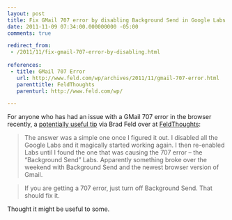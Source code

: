 ```yaml
---
layout: post
title: Fix GMail 707 error by disabling Background Send in Google Labs
date: 2011-11-09 07:34:00.000000000 -05:00
comments: true

redirect_from: 
 - /2011/11/fix-gmail-707-error-by-disabling.html
 
references:
 - title: GMail 707 Error
   url: http://www.feld.com/wp/archives/2011/11/gmail-707-error.html
   parenttitle: FeldThoughts
   parenturl: http://www.feld.com/wp/

---
```

For anyone who has had an issue with a GMail 707 error in the browser recently, a [potentially useful tip] via Brad Feld over at [FeldThoughts]:

>The answer was a simple one once I figured it out. I disabled all the Google Labs and it magically started working again. I then re-enabled Labs until I found the one that was causing the 707 error – the “Background Send” Labs. Apparently something broke over the weekend with Background Send and the newest browser version of Gmail.

>If you are getting a 707 error, just turn off Background Send. That should fix it.

Thought it might be useful to some.

[potentially useful tip]: https://www.feld.com/archives/2011/11/gmail-707-error.html
[FeldThoughts]: http://www.feld.com